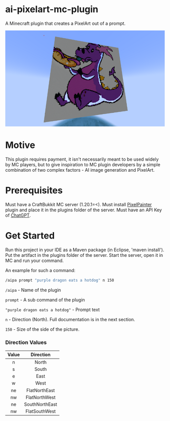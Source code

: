 # ai-pixelart-mc-plugin

A Minecraft plugin that creates a PixelArt out of a prompt.

![screenshot](src/assets/screenshot.png)

# Motive

This plugin requires payment, it isn't necessarily meant to be used widely by MC players, but to give inspiration to
MC plugin developers by a simple combination of two complex factors - AI image generation and PixelArt.

# Prerequisites

Must have a CraftBukkit MC server (1.20.1=<).
Must install [PixelPainter](https://www.spigotmc.org/resources/pixel-painter.104770) plugin and place it in
the plugins folder of the server.
Must have an API Key of [ChatGPT](https://platform.openai.com/).

# Get Started

Run this project in your IDE as a Maven package (in Eclipse, 'maven install').
Put the artifact in the plugins folder of the server.
Start the server, open it in MC and run your command.

An example for such a command:

``` bash
/aipa prompt "purple dragon eats a hotdog" n 150
```

```/aipa``` - Name of the plugin

``prompt`` - A sub command of the plugin

``"purple dragon eats a hotdog"`` - Prompt text

``n`` - Direction (North). Full documentation is in the next section.

``150`` - Size of the side of the picture.


### Direction Values

 Value | Direction    |
| :---:   | :---: |
| n | North   |
| s | South   |
| e | East   |
| w | West   |
| ne | FlatNorthEast   |
| nw | FlatNorthWest   |
| ne | SouthNorthEast   |
| nw | FlatSouthWest   |
